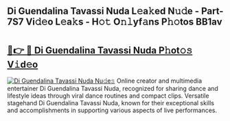 ## Di Guendalina Tavassi Nuda L𝚎a𝚔ed N𝚞𝚍e - Part-7S7 Vi𝚍𝚎o L𝚎a𝚔s - H𝚘𝚝 O𝚗𝚕yf𝚊ns P𝚑𝚘tos BB1av

# <h2><a href="http://kfccmu.oniu.top/?m=Di+Guendalina+Tavassi+Nuda">🔗👉 🔴 Di Guendalina Tavassi Nuda P𝚑ot𝚘𝚜 V𝚒d𝚎o</a></h2>

[![Di Guendalina Tavassi Nuda Nu𝚍e𝚜](https://i.imgur.com/0qMVB7G.gif)](http://kfccmu.oniu.top/?m=Di+Guendalina+Tavassi+Nuda)
Online creator and multimedia entertainer Di Guendalina Tavassi Nuda, recognized for sharing dance and lifestyle ideas through viral dance routines and compact clips. Versatile stagehand Di Guendalina Tavassi Nuda, known for their exceptional skills and accomplishments in supporting various aspects of live performances.  
